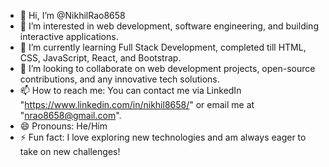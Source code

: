 - 👋 Hi, I’m @NikhilRao8658
- 👀 I’m interested in web development, software engineering, and building interactive applications.
- 🌱 I’m currently learning Full Stack Development, completed till HTML, CSS, JavaScript, React, and Bootstrap.
- 💞️ I’m looking to collaborate on web development projects, open-source contributions, and any innovative tech solutions.
- 📫 How to reach me: You can contact me via LinkedIn "https://www.linkedin.com/in/nikhil8658/" or email me at "nrao8658@gmail.com".
- 😄 Pronouns: He/Him
- ⚡ Fun fact: I love exploring new technologies and am always eager to take on new challenges!
